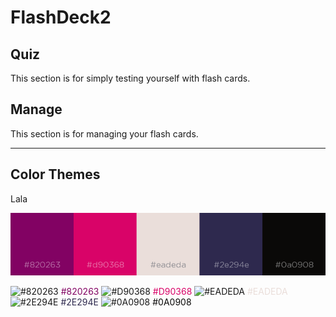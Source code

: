 # FlashDeck2

## Quiz
This section is for simply testing yourself with flash cards.

## Manage
This section is for managing your flash cards.

---
## Color Themes
<!-- The <font> tag and color attribute make the VS Code Preview pretty, but they don't really do anything on GitHub. -->

Lala

![colors](./src/imgs/lala-2.png "color scheme")

![#820263](https://placehold.it/15/820263/000000?text=+) 
<font color="#820263">#820263</font>
![#D90368](https://placehold.it/15/D90368/000000?text=+) 
<font color="#D90368">#D90368</font>
![#EADEDA](https://placehold.it/15/EADEDA/000000?text=+) 
<font color="#EADEDA">#EADEDA</font>
![#2E294E](https://placehold.it/15/2E294E/000000?text=+) 
<font color="#2E294E">#2E294E</font>
![#0A0908](https://placehold.it/15/0A0908/000000?text=+) 
<font color="#0A0908">#0A0908</font>
